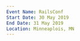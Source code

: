```yaml
---
Event Name: RailsConf
Start Date: 30 May 2019
End Date: 31 May 2019
Location: Minneaplois, MN
---
```

<!--
---------------------------------------------------
DO NOT DELETE - Please complete the above
---------------------------------------------------
This is needed to get parsed by the IRL automation
-->
